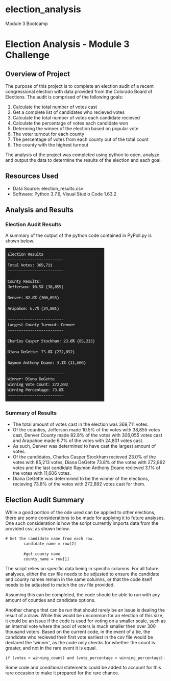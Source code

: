 # election_analysis
Module 3 Bootcamp

# Election Analysis - Module 3 Challenge

## Overview of Project

The purpose of this project is to complete an election audit of a recent congressional election with data provided from the Colorado Board of Elections. The audit is comprised of the following goals:

1. Calculate the total number of votes cast
2. Get a complete list of candidates who recieved votes
3. Calculate the total number of votes each candidate recieved
4. Calculate the percentage of votes each candidate won 
5. Determing the winner of the election based on popular vote
6. The voter turnout for each county
7. The percentage of votes from each county out of the total count
8. The county with the highest turnout

The analysis of the project was completed using python to open, analyze and output the data to determine the results of the election and each goal.

## Resources Used
- Data Source: election_results.csv
- Software: Python 3.7.6, Visual Studio Code 1.63.2

## Analysis and Results

### Election Audit Results

A summary of the output of the python code contained in PyPoll.py is shown below.

![Command Line output produced by PyPoll.py for the election audit](analysis/commandline_output.png)

### Summary of Results
- The total amount of votes cast in the election was 369,711 votes.
- Of the counties, Jefferson made 10.5% of the votes with 38,855 votes cast, Denver County made 82.8% of the votes with 306,055 votes cast and Arapahoe made 6.7% of the votes with 24,801 votes cast.
- As such, Denver was determined to have cast the largest amount of votes.
-  Of the candidates, Charles Casper Stockham recieved 23.0% of the votes with 85,213 votes, Diana DeGette 73.8% of the votes with 272,892 votes and the last candidate Raymon Anthony Doane recieved 3.1% of the votes with 11,606 votes.
- Diana DeGette was determined to be the winner of the elections, recieving 73.8% of the votes with 272,892 votes cast for them.

## Election Audit Summary

While a good portion of the ode used can be applied to other elections, there are some considerations to be made for applying it to future analyses. One such consideration is how the script currently imports data from the provided csv, as shown below.

```
# Get the candidate name from each row.
        candidate_name = row[2]

        #get county name
        county_name = row[1]
```

The script relies on specific data being in specific columns. For all future analyses, either the csv file needs to be adjusted to ensure the candidate and county names remain in the same columns, or that the code itself needs to be adjusted to match the csv file provided. 

Assuming this can be completed, the code should be able to run with any amount of counties and candidate options.

Another change that can be run that should rarely be an issue is dealing the result of a draw. While this would be uncommon for an election of this size, it could be an issue if the code is used for voting on a smaller scale, such as an internal vote where the pool of voters is much smaller then over 300 thousand voters. Based on the current code, in the event of a tie, the candidate who recieved their first vote earliest in the csv file would be declared the 'winner', as the code only checks for whether the count is greater, and not in the rare event it is equal.

``` 
if (votes > winning_count) and (vote_percentage > winning_percentage):
```

Some code and conditional statements could be added to account for this rare occasion to make it prepared for the rare chance.
